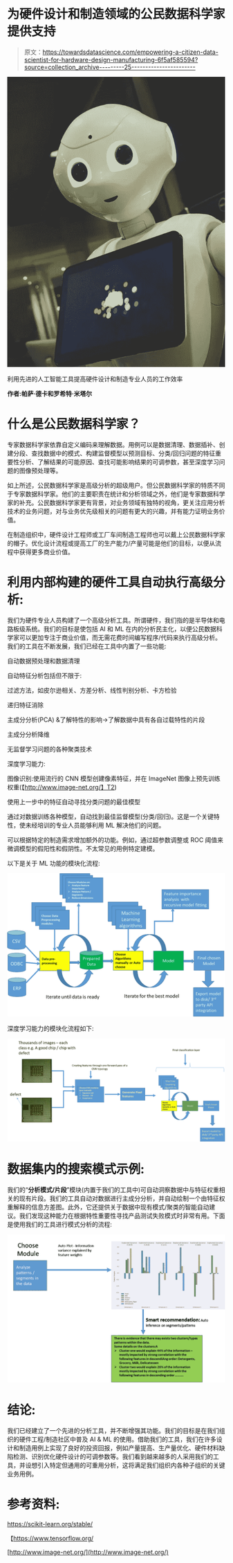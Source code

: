 # 为硬件设计和制造领域的公民数据科学家提供支持

> 原文：<https://towardsdatascience.com/empowering-a-citizen-data-scientist-for-hardware-design-manufacturing-6f5af585594?source=collection_archive---------25----------------------->

![](img/f189c00e568dab2347c854997afe4f6e.png)

利用先进的人工智能工具提高硬件设计和制造专业人员的工作效率

**作者:帕萨·德卡和罗希特·米塔尔**

# 什么是公民数据科学家？

专家数据科学家依靠自定义编码来理解数据。用例可以是数据清理、数据插补、创建分段、查找数据中的模式、构建监督模型以预测目标、分类/回归问题的特征重要性分析、了解结果的可能原因、查找可能影响结果的可调参数，甚至深度学习问题的图像预处理等。

如上所述，公民数据科学家是高级分析的超级用户。但公民数据科学家的特质不同于专家数据科学家。他们的主要职责在统计和分析领域之外，他们是专家数据科学家的补充。公民数据科学家更有背景，对业务领域有独特的视角，更关注应用分析技术的业务问题，对与业务优先级相关的问题有更大的兴趣，并有能力证明业务价值。

在制造组织中，硬件设计工程师或工厂车间制造工程师也可以戴上公民数据科学家的帽子。优化设计流程或提高工厂的生产能力/产量可能是他们的目标，以便从流程中获得更多商业价值。

# 利用内部构建的硬件工具自动执行高级分析:

我们为硬件专业人员构建了一个高级分析工具。所谓硬件，我们指的是半导体和电路板级系统。我们的目标是使包括 AI 和 ML 在内的分析民主化，以便公民数据科学家可以更加专注于商业价值，而无需花费时间编写程序/代码来执行高级分析。我们的工具在不断发展，我们已经在工具中内置了一些功能:

自动数据预处理和数据清理

自动特征分析包括但不限于:

过滤方法，如皮尔逊相关、方差分析、线性判别分析、卡方检验

递归特征消除

主成分分析(PCA) &了解特性的影响→了解数据中具有各自过载特性的片段

主成分分析降维

无监督学习问题的各种聚类技术

深度学习能力:

图像识别:使用流行的 CNN 模型创建像素特征，并在 ImageNet 图像上预先训练权重(【http://www.image-net.org/】T2)

使用上一步中的特征自动寻找分类问题的最佳模型

通过对数据训练各种模型，自动找到最佳监督模型(分类/回归)。这是一个关键特性，使未经培训的专业人员能够利用 ML 解决他们的问题。

可以根据特定的制造需求增加额外的功能。例如，通过超参数调整或 ROC 阈值来微调模型的假阳性和假阴性。不太常见的用例特定建模。

以下是关于 ML 功能的模块化流程:

![](img/a9a3c66a53b4b9d60a54d01bd604b9bc.png)

深度学习能力的模块化流程如下:

![](img/39880ad47c734c55eb65bee7fd962a4b.png)

# 数据集内的搜索模式示例:

我们的“**分析模式/片段**”模块(内置于我们的工具中)可自动洞察数据中与特征权重相关的现有片段。我们的工具自动对数据进行主成分分析，并自动绘制一个由特征权重解释的信息方差图。此外，它还提供关于数据中现有模式/聚类的智能自动建议。我们发现这种能力在根据特性重要性寻找产品测试失败模式时非常有用。下面是使用我们的工具进行模式分析的流程:

![](img/db9917d927ca8b75698f781e3734ea3a.png)

# 结论:

我们已经建立了一个先进的分析工具，并不断增强其功能。我们的目标是在我们组织的硬件工程/制造社区中普及 AI & ML 的使用。借助我们的工具，我们在许多设计和制造用例上实现了良好的投资回报，例如产量提高、生产量优化、硬件材料缺陷检测、识别优化硬件设计的可调参数等。我们看到越来越多的人采用我们的工具，并设想引入特定但通用的可重用分析，这将满足我们组织内各种子组织的关键业务用例。

# 参考资料:

https://scikit-learn.org/stable/

【https://www.tensorflow.org/ 

[http://www.image-net.org/](http://www.image-net.org/)